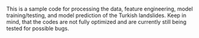 This is a sample code for processing the data, feature engineering, model training/testing, and model prediction of the Turkish landslides. Keep in mind, that the codes are not fully optimized and are currently still being tested for possible bugs.
